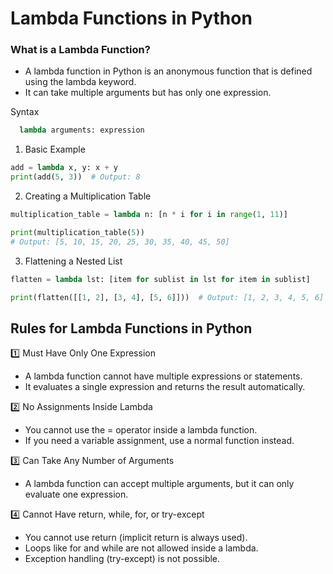 # Lambda Functions in Python
### What is a Lambda Function?
- A lambda function in Python is an anonymous function that is defined using the lambda keyword.
- It can take multiple arguments but has only one expression.


Syntax
```python
  lambda arguments: expression
```

1. Basic Example
```python
add = lambda x, y: x + y
print(add(5, 3))  # Output: 8
```

2. Creating a Multiplication Table
```python
multiplication_table = lambda n: [n * i for i in range(1, 11)]

print(multiplication_table(5))  
# Output: [5, 10, 15, 20, 25, 30, 35, 40, 45, 50]

```

3. Flattening a Nested List
```python
flatten = lambda lst: [item for sublist in lst for item in sublist]

print(flatten([[1, 2], [3, 4], [5, 6]]))  # Output: [1, 2, 3, 4, 5, 6]

```

## Rules for Lambda Functions in Python

1️⃣ Must Have Only One Expression
- A lambda function cannot have multiple expressions or statements.
- It evaluates a single expression and returns the result automatically.
  
2️⃣ No Assignments Inside Lambda
- You cannot use the = operator inside a lambda function.
- If you need a variable assignment, use a normal function instead.
  
3️⃣ Can Take Any Number of Arguments
- A lambda function can accept multiple arguments, but it can only evaluate one expression.
  
4️⃣ Cannot Have return, while, for, or try-except
- You cannot use return (implicit return is always used).
- Loops like for and while are not allowed inside a lambda.
- Exception handling (try-except) is not possible.



